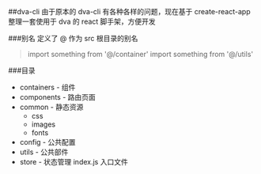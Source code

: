 ##dva-cli
由于原本的 dva-cli 有各种各样的问题，现在基于 create-react-app 整理一套使用于 dva 的 react 脚手架，方便开发

###别名
定义了 @ 作为 src 根目录的别名

> import something from '@/container'
> import something from '@/utils'

###目录

-  containers - 组件
-  components - 路由页面
-  common - 静态资源
   -  css
   -  images
   -  fonts
-  config - 公共配置
-  utils - 公共部件
-  store - 状态管理 index.js 入口文件
